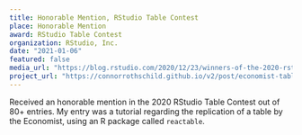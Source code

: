 ```yaml
---
title: Honorable Mention, RStudio Table Contest
place: Honorable Mention
award: RStudio Table Contest
organization: RStudio, Inc.
date: "2021-01-06"
featured: false
media_url: "https://blog.rstudio.com/2020/12/23/winners-of-the-2020-rstudio-table-contest/"
project_url: "https://connorrothschild.github.io/v2/post/economist-table-replication-using-reactable"
---
```


Received an honorable mention in the 2020 RStudio Table Contest out of 80+ entries. My entry was a tutorial regarding the replication of a table by the Economist, using an R package called `reactable`.
